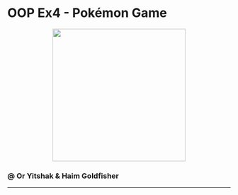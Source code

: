 # OOP Ex4 - Pokémon Game

<p align="center">
<img align="center" src="https://www.pocketmonsters.co.il/wp-content/uploads/2019/04/fd18c6d26d4d9d26a0bd9d1a2fb2bd04.png" height=300 />
</p>

### @ Or Yitshak & Haim Goldfisher
---------
